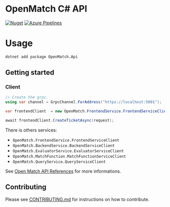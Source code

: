 # OpenMatch C# API

[![Nuget](https://img.shields.io/nuget/dt/OpenMatch.Api)](https://www.nuget.org/packages/OpenMatch.Api/) [![Azure Pipelines](https://dev.azure.com/FrozenStormInteractive/OpenMatch%20CSharp/_apis/build/status/FrozenStormInteractive.openmatch-csharp%20(1)?branchName=master)](https://dev.azure.com/FrozenStormInteractive/OpenMatch%20CSharp/_build/latest?definitionId=11&branchName=master)

# Usage

```sh
dotnet add package OpenMatch.Api
```

## Getting started

### Client

```c#
// Create the grpc.
using var channel = GrpcChannel.ForAddress("https://localhost:5001");

var frontendClient  = new OpenMatch.FrontendService.FrontendServiceClient(channel);

await frontendClient.CreateTicketAsync(request); 
```

There is others services:
- `OpenMatch.FrontendService.FrontendServiceClient`
- `OpenMatch.BackendService.BackendServiceClient`
- `OpenMatch.EvaluatorService.EvaluatorServiceClient`
- `OpenMatch.MatchFunction.MatchFunctionServiceClient`
- `OpenMatch.QueryService.QueryServiceClient`


See [Open Match API References](https://open-match.dev/site/docs/reference/api/) for more informations.


## Contributing

Please see [CONTRIBUTING.md](CONTRIBUTING.md) for instructions on how to contribute.
